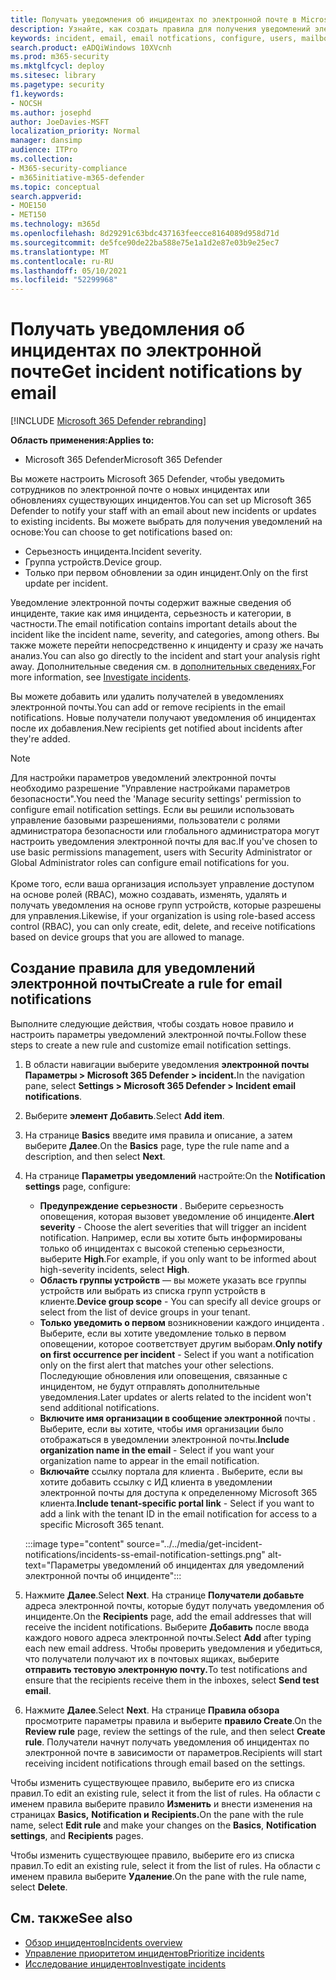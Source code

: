```yaml
---
title: Получать уведомления об инцидентах по электронной почте в Microsoft 365 Defender
description: Узнайте, как создать правила для получения уведомлений электронной почты об инцидентах в Microsoft 365 Defender
keywords: incident, email, email notfications, configure, users, mailbox, email, incidents, analyse, response
search.product: eADQiWindows 10XVcnh
ms.prod: m365-security
ms.mktglfcycl: deploy
ms.sitesec: library
ms.pagetype: security
f1.keywords:
- NOCSH
ms.author: josephd
author: JoeDavies-MSFT
localization_priority: Normal
manager: dansimp
audience: ITPro
ms.collection:
- M365-security-compliance
- m365initiative-m365-defender
ms.topic: conceptual
search.appverid:
- MOE150
- MET150
ms.technology: m365d
ms.openlocfilehash: 8d29291c63bdc437163feecce8164089d958d71d
ms.sourcegitcommit: de5fce90de22ba588e75e1a1d2e87e03b9e25ec7
ms.translationtype: MT
ms.contentlocale: ru-RU
ms.lasthandoff: 05/10/2021
ms.locfileid: "52299968"
---
```

# <a name="get-incident-notifications-by-email"></a><span data-ttu-id="68d38-104">Получать уведомления об инцидентах по электронной почте</span><span class="sxs-lookup"><span data-stu-id="68d38-104">Get incident notifications by email</span></span>

[!INCLUDE [Microsoft 365 Defender rebranding](../includes/microsoft-defender.md)]


<span data-ttu-id="68d38-105">**Область применения:**</span><span class="sxs-lookup"><span data-stu-id="68d38-105">**Applies to:**</span></span>
- <span data-ttu-id="68d38-106">Microsoft 365 Defender</span><span class="sxs-lookup"><span data-stu-id="68d38-106">Microsoft 365 Defender</span></span>

<span data-ttu-id="68d38-107">Вы можете настроить Microsoft 365 Defender, чтобы уведомить сотрудников по электронной почте о новых инцидентах или обновлениях существующих инцидентов.</span><span class="sxs-lookup"><span data-stu-id="68d38-107">You can set up Microsoft 365 Defender to notify your staff with an email about new incidents or updates to existing incidents.</span></span> <span data-ttu-id="68d38-108">Вы можете выбрать для получения уведомлений на основе:</span><span class="sxs-lookup"><span data-stu-id="68d38-108">You can choose to get notifications based on:</span></span>

- <span data-ttu-id="68d38-109">Серьезность инцидента.</span><span class="sxs-lookup"><span data-stu-id="68d38-109">Incident severity.</span></span>
- <span data-ttu-id="68d38-110">Группа устройств.</span><span class="sxs-lookup"><span data-stu-id="68d38-110">Device group.</span></span>
- <span data-ttu-id="68d38-111">Только при первом обновлении за один инцидент.</span><span class="sxs-lookup"><span data-stu-id="68d38-111">Only on the first update per incident.</span></span>

<span data-ttu-id="68d38-112">Уведомление электронной почты содержит важные сведения об инциденте, такие как имя инцидента, серьезность и категории, в частности.</span><span class="sxs-lookup"><span data-stu-id="68d38-112">The email notification contains important details about the incident like the incident name, severity, and categories, among others.</span></span> <span data-ttu-id="68d38-113">Вы также можете перейти непосредственно к инциденту и сразу же начать анализ.</span><span class="sxs-lookup"><span data-stu-id="68d38-113">You can also go directly to the incident and start your analysis right away.</span></span> <span data-ttu-id="68d38-114">Дополнительные сведения см. в [дополнительных сведениях.](investigate-incidents.md)</span><span class="sxs-lookup"><span data-stu-id="68d38-114">For more information, see [Investigate incidents](investigate-incidents.md).</span></span>

<span data-ttu-id="68d38-115">Вы можете добавить или удалить получателей в уведомлениях электронной почты.</span><span class="sxs-lookup"><span data-stu-id="68d38-115">You can add or remove recipients in the email notifications.</span></span> <span data-ttu-id="68d38-116">Новые получатели получают уведомления об инцидентах после их добавления.</span><span class="sxs-lookup"><span data-stu-id="68d38-116">New recipients get notified about incidents after they're added.</span></span> 

>[!NOTE]
><span data-ttu-id="68d38-117">Для настройки параметров уведомлений электронной почты необходимо разрешение "Управление настройками параметров безопасности".</span><span class="sxs-lookup"><span data-stu-id="68d38-117">You need the 'Manage security settings' permission to configure email notification settings.</span></span> <span data-ttu-id="68d38-118">Если вы решили использовать управление базовыми разрешениями, пользователи с ролями администратора безопасности или глобального администратора могут настроить уведомления электронной почты для вас.</span><span class="sxs-lookup"><span data-stu-id="68d38-118">If you've chosen to use basic permissions management, users with Security Administrator or Global Administrator roles can configure email notifications for you.</span></span> <br> <br>
<span data-ttu-id="68d38-119">Кроме того, если ваша организация использует управление доступом на основе ролей (RBAC), можно создавать, изменять, удалять и получать уведомления на основе групп устройств, которые разрешены для управления.</span><span class="sxs-lookup"><span data-stu-id="68d38-119">Likewise, if your organization is using role-based access control (RBAC), you can only create, edit, delete, and receive notifications based on device groups that you are allowed to manage.</span></span>

## <a name="create-a-rule-for-email-notifications"></a><span data-ttu-id="68d38-120">Создание правила для уведомлений электронной почты</span><span class="sxs-lookup"><span data-stu-id="68d38-120">Create a rule for email notifications</span></span>

<span data-ttu-id="68d38-121">Выполните следующие действия, чтобы создать новое правило и настроить параметры уведомлений электронной почты.</span><span class="sxs-lookup"><span data-stu-id="68d38-121">Follow these steps to create a new rule and customize email notification settings.</span></span>

1. <span data-ttu-id="68d38-122">В области навигации выберите уведомления **электронной почты Параметры > Microsoft 365 Defender > incident.**</span><span class="sxs-lookup"><span data-stu-id="68d38-122">In the navigation pane, select **Settings > Microsoft 365 Defender > Incident email notifications**.</span></span>
2. <span data-ttu-id="68d38-123">Выберите **элемент Добавить**.</span><span class="sxs-lookup"><span data-stu-id="68d38-123">Select **Add item**.</span></span>
3. <span data-ttu-id="68d38-124">На странице **Basics** введите имя правила и описание, а затем выберите **Далее**.</span><span class="sxs-lookup"><span data-stu-id="68d38-124">On the **Basics** page, type the rule name and a description, and then select **Next**.</span></span>
4. <span data-ttu-id="68d38-125">На странице **Параметры уведомлений** настройте:</span><span class="sxs-lookup"><span data-stu-id="68d38-125">On the **Notification settings** page, configure:</span></span>
    - <span data-ttu-id="68d38-126">**Предупреждение серьезности** . Выберите серьезность оповещения, которая вызовет уведомление об инциденте.</span><span class="sxs-lookup"><span data-stu-id="68d38-126">**Alert severity** - Choose the alert severities that will trigger an incident notification.</span></span> <span data-ttu-id="68d38-127">Например, если вы хотите быть информированы только об инцидентах с высокой степенью серьезности, выберите **High**.</span><span class="sxs-lookup"><span data-stu-id="68d38-127">For example, if you only want to be informed about high-severity incidents, select **High**.</span></span>
    - <span data-ttu-id="68d38-128">**Область группы устройств** — вы можете указать все группы устройств или выбрать из списка групп устройств в клиенте.</span><span class="sxs-lookup"><span data-stu-id="68d38-128">**Device group scope** - You can specify all device groups or select from the list of device groups in your tenant.</span></span>
    - <span data-ttu-id="68d38-129">**Только уведомить о первом** возникновении каждого инцидента . Выберите, если вы хотите уведомление только в первом оповещении, которое соответствует другим выборам.</span><span class="sxs-lookup"><span data-stu-id="68d38-129">**Only notify on first occurrence per incident** - Select if you want a notification only on the first alert that matches your other selections.</span></span> <span data-ttu-id="68d38-130">Последующие обновления или оповещения, связанные с инцидентом, не будут отправлять дополнительные уведомления.</span><span class="sxs-lookup"><span data-stu-id="68d38-130">Later updates or alerts related to the incident won't send additional notifications.</span></span>
    - <span data-ttu-id="68d38-131">**Включите имя организации в сообщение электронной** почты . Выберите, если вы хотите, чтобы имя организации было отображаться в уведомлении электронной почты.</span><span class="sxs-lookup"><span data-stu-id="68d38-131">**Include organization name in the email** - Select if you want your organization name to appear in the email notification.</span></span>
    - <span data-ttu-id="68d38-132">**Включайте** ссылку портала для клиента . Выберите, если вы хотите добавить ссылку с ИД клиента в уведомлении электронной почты для доступа к определенному Microsoft 365 клиента.</span><span class="sxs-lookup"><span data-stu-id="68d38-132">**Include tenant-specific portal link** - Select if you want to add a link with the tenant ID in the email notification for access to a specific Microsoft 365 tenant.</span></span>

    :::image type="content" source="../../media/get-incident-notifications/incidents-ss-email-notification-settings.png" alt-text="Параметры уведомлений об инцидентах для уведомлений электронной почты об инциденте":::

5. <span data-ttu-id="68d38-134">Нажмите **Далее**.</span><span class="sxs-lookup"><span data-stu-id="68d38-134">Select **Next**.</span></span> <span data-ttu-id="68d38-135">На странице **Получатели добавьте** адреса электронной почты, которые будут получать уведомления об инциденте.</span><span class="sxs-lookup"><span data-stu-id="68d38-135">On the **Recipients** page, add the email addresses that will receive the incident notifications.</span></span> <span data-ttu-id="68d38-136">Выберите **Добавить** после ввода каждого нового адреса электронной почты.</span><span class="sxs-lookup"><span data-stu-id="68d38-136">Select **Add** after typing each new email address.</span></span> <span data-ttu-id="68d38-137">Чтобы проверить уведомления и убедиться, что получатели получают их в почтовых ящиках, выберите **отправить тестовую электронную почту.**</span><span class="sxs-lookup"><span data-stu-id="68d38-137">To test notifications and ensure that the recipients receive them in the inboxes, select **Send test email**.</span></span> 
6. <span data-ttu-id="68d38-138">Нажмите **Далее**.</span><span class="sxs-lookup"><span data-stu-id="68d38-138">Select **Next**.</span></span> <span data-ttu-id="68d38-139">На странице **Правила обзора** просмотрите параметры правила и выберите **правило Create**.</span><span class="sxs-lookup"><span data-stu-id="68d38-139">On the **Review rule** page, review the settings of the rule, and then select **Create rule**.</span></span> <span data-ttu-id="68d38-140">Получатели начнут получать уведомления об инцидентах по электронной почте в зависимости от параметров.</span><span class="sxs-lookup"><span data-stu-id="68d38-140">Recipients will start receiving incident notifications through email based on the settings.</span></span>

<span data-ttu-id="68d38-141">Чтобы изменить существующее правило, выберите его из списка правил.</span><span class="sxs-lookup"><span data-stu-id="68d38-141">To edit an existing rule, select it from the list of rules.</span></span> <span data-ttu-id="68d38-142">На области с именем правила выберите правило **Изменить** и внести изменения на страницах **Basics,** **Notification и** **Recipients.**</span><span class="sxs-lookup"><span data-stu-id="68d38-142">On the pane with the rule name, select **Edit rule** and make your changes on the **Basics**, **Notification settings**, and **Recipients** pages.</span></span>

<span data-ttu-id="68d38-143">Чтобы изменить существующее правило, выберите его из списка правил.</span><span class="sxs-lookup"><span data-stu-id="68d38-143">To edit an existing rule, select it from the list of rules.</span></span> <span data-ttu-id="68d38-144">На области с именем правила выберите **Удаление**.</span><span class="sxs-lookup"><span data-stu-id="68d38-144">On the pane with the rule name, select **Delete**.</span></span>

## <a name="see-also"></a><span data-ttu-id="68d38-145">См. также</span><span class="sxs-lookup"><span data-stu-id="68d38-145">See also</span></span>
- [<span data-ttu-id="68d38-146">Обзор инцидентов</span><span class="sxs-lookup"><span data-stu-id="68d38-146">Incidents overview</span></span>](incidents-overview.md)
- [<span data-ttu-id="68d38-147">Управление приоритетом инцидентов</span><span class="sxs-lookup"><span data-stu-id="68d38-147">Prioritize incidents</span></span>](incident-queue.md)
- [<span data-ttu-id="68d38-148">Исследование инцидентов</span><span class="sxs-lookup"><span data-stu-id="68d38-148">Investigate incidents</span></span>](investigate-incidents.md)
